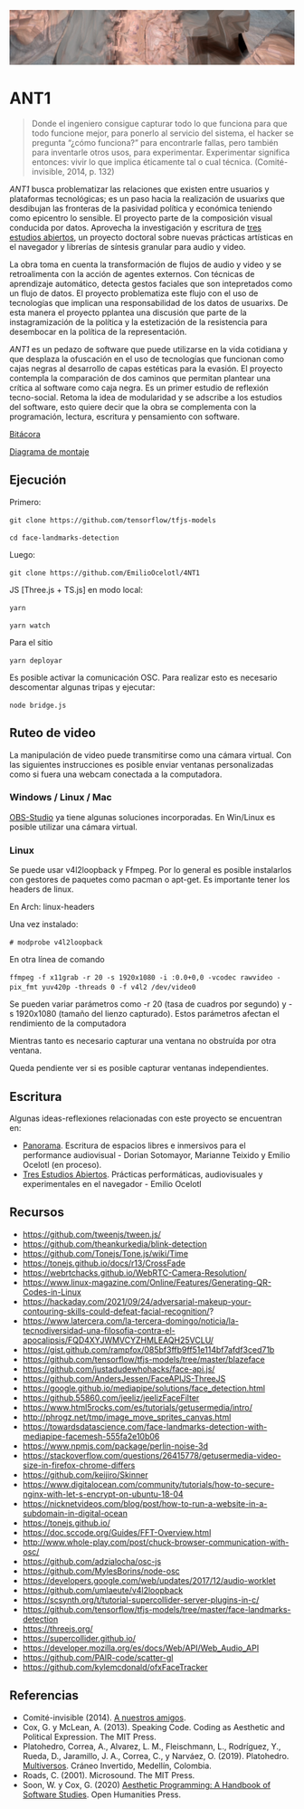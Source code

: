 ![portada](https://github.com/EmilioOcelotl/4NT1/blob/main/img/antiyo.png)

# ANT1

> Donde el ingeniero consigue capturar todo lo que funciona para que todo funcione mejor, para ponerlo al servicio del sistema, el hacker se pregunta “¿cómo funciona?” para encontrarle fallas, pero también para inventarle otros usos, para experimentar. Experimentar significa entonces: vivir lo que implica éticamente tal o cual técnica. (Comité-invisible, 2014, p. 132)

*ANT1* busca problematizar las relaciones que existen entre usuarios y plataformas tecnológicas; es un paso hacia la realización de usuarixs que desdibujan las fronteras de la pasividad política y económica teniendo como epicentro lo sensible. El proyecto parte de la composición visual conducida por datos. Aprovecha la investigación y escritura de [tres estudios abiertos](https://github.com/EmilioOcelotl/tres-estudios-abiertos), un proyecto doctoral sobre nuevas prácticas artísticas en el navegador y librerías de síntesis granular para audio y video. 

La obra toma en cuenta la transformación de flujos de audio y video y se retroalimenta con la acción de agentes externos. Con técnicas de aprendizaje automático, detecta gestos faciales que son intepretados como un flujo de datos. El proyecto problematiza este flujo con el uso de tecnologías que implican una responsabilidad de los datos de usuarixs. De esta manera el proyecto pplantea una discusión que parte de la instagramización de la política y la estetización de la resistencia para desembocar en la política de la representación. 

*ANT1* es un pedazo de software que puede utilizarse en la vida cotidiana y que desplaza la ofuscación en el uso de tecnologías que funcionan como cajas negras al desarrollo de capas estéticas para la evasión. El proyecto contempla la comparación de dos caminos que permitan plantear una crítica al software como caja negra. Es un primer estudio de reflexión tecno-social. Retoma la idea de modularidad y se adscribe a los estudios del software, esto quiere decir que la obra se complementa con la programación, lectura, escritura y pensamiento con software. 

[Bitácora](https://github.com/EmilioOcelotl/anti/tree/main/bitacora) 

[Diagrama de montaje](https://github.com/EmilioOcelotl/anti/tree/main/pdf/antiEx.pdf) 

## Ejecución 

Primero:

`git clone https://github.com/tensorflow/tfjs-models`

`cd face-landmarks-detection`

Luego:

`git clone https://github.com/EmilioOcelotl/4NT1`

JS [Three.js + TS.js] en modo local: 

`yarn`

`yarn watch`

Para el sitio 

`yarn deployar`

Es posible activar la comunicación OSC. Para realizar esto es necesario descomentar algunas tripas y ejecutar: 

`node bridge.js`

## Ruteo de video

La manipulación de video puede transmitirse como una cámara virtual. Con las siguientes instrucciones es posible enviar ventanas personalizadas como si fuera una webcam conectada a la computadora. 

### Windows / Linux / Mac 

[OBS-Studio](https://obsproject.com/es) ya tiene algunas soluciones incorporadas. En Win/Linux es posible utilizar una cámara virtual. 

### Linux

Se puede usar v4l2loopback y Ffmpeg. Por lo general es posible instalarlos con gestores de paquetes como pacman o apt-get. Es importante tener los headers de linux.

En Arch: linux-headers

Una vez instalado:

`# modprobe v4l2loopback`

En otra línea de comando 

`ffmpeg -f x11grab -r 20 -s 1920x1080 -i :0.0+0,0 -vcodec rawvideo -pix_fmt yuv420p -threads 0 -f v4l2 /dev/video0`

Se pueden variar parámetros como -r 20 (tasa de cuadros por segundo) y -s 1920x1080 (tamaño del lienzo capturado). Estos parámetros afectan el rendimiento de la computadora

Mientras tanto es necesario capturar una ventana no obstruída por otra ventana.

Queda pendiente ver si es posible capturar ventanas independientes. 

## Escritura

Algunas ideas-reflexiones relacionadas con este proyecto se encuentran en:

- [Panorama](https://piranhalab.github.io/panorama/). Escritura de espacios libres e inmersivos para el performance audiovisual - Dorian Sotomayor, Marianne Teixido y Emilio Ocelotl (en proceso). 
- [Tres Estudios Abiertos](https://emilioocelotl.github.io/tres-estudios-abiertos/). Prácticas performáticas, audiovisuales y experimentales en el navegador - Emilio Ocelotl

## Recursos

- https://github.com/tweenjs/tween.js/
- https://github.com/theankurkedia/blink-detection
- https://github.com/Tonejs/Tone.js/wiki/Time
- https://tonejs.github.io/docs/r13/CrossFade
- https://webrtchacks.github.io/WebRTC-Camera-Resolution/
- https://www.linux-magazine.com/Online/Features/Generating-QR-Codes-in-Linux
- https://hackaday.com/2021/09/24/adversarial-makeup-your-contouring-skills-could-defeat-facial-recognition/?
- https://www.latercera.com/la-tercera-domingo/noticia/la-tecnodiversidad-una-filosofia-contra-el-apocalipsis/FQD4XYJWMVCYZHMLEAQH25VCLU/
- https://gist.github.com/rampfox/085bf3ffb9ff51e114bf7afdf3ced71b
- https://github.com/tensorflow/tfjs-models/tree/master/blazeface
- https://github.com/justadudewhohacks/face-api.js/
- https://github.com/AndersJessen/FaceAPIJS-ThreeJS
- https://google.github.io/mediapipe/solutions/face_detection.html
- https://github.55860.com/jeeliz/jeelizFaceFilter
- https://www.html5rocks.com/es/tutorials/getusermedia/intro/
- http://phrogz.net/tmp/image_move_sprites_canvas.html
- https://towardsdatascience.com/face-landmarks-detection-with-mediapipe-facemesh-555fa2e10b06
- https://www.npmjs.com/package/perlin-noise-3d
- https://stackoverflow.com/questions/26415778/getusermedia-video-size-in-firefox-chrome-differs
- https://github.com/keijiro/Skinner
- https://www.digitalocean.com/community/tutorials/how-to-secure-nginx-with-let-s-encrypt-on-ubuntu-18-04
- https://nicknetvideos.com/blog/post/how-to-run-a-website-in-a-subdomain-in-digital-ocean
- https://tonejs.github.io/
- https://doc.sccode.org/Guides/FFT-Overview.html
- http://www.whole-play.com/post/chuck-browser-communication-with-osc/
- https://github.com/adzialocha/osc-js
- https://github.com/MylesBorins/node-osc
- https://developers.google.com/web/updates/2017/12/audio-worklet
- https://github.com/umlaeute/v4l2loopback
- https://scsynth.org/t/tutorial-supercollider-server-plugins-in-c/
- https://github.com/tensorflow/tfjs-models/tree/master/face-landmarks-detection
- https://threejs.org/
- https://supercollider.github.io/
- https://developer.mozilla.org/es/docs/Web/API/Web_Audio_API	
- https://github.com/PAIR-code/scatter-gl
- https://github.com/kylemcdonald/ofxFaceTracker

## Referencias

- Comité-invisible (2014). [A nuestros amigos](http://mexico.indymedia.org/IMG/pdf/a_nuestros_amigos_-_comite_invisible.pdf).
- Cox, G. y McLean, A. (2013). Speaking Code. Coding as Aesthetic and Political Expression. The MIT Press.
- Platohedro, Correa, A., Alvarez, L. M., Fleischmann, L., Rodrı́guez, Y., Rueda, D., Jaramillo, J. A., Correa, C., y Narváez, O. (2019). Platohedro. [Multiversos](https://platohedro.org/multiversos/). Cráneo Invertido, Medellı́n, Colombia.
- Roads, C. (2001). Microsound. The MIT Press. 
- Soon, W. y Cox, G. (2020) [Aesthetic Programming: A Handbook of Software Studies](http://openhumanitiespress.org/books/download/Soon-Cox_2020_Aesthetic-Programming.pdf). Open Humanities Press. 

